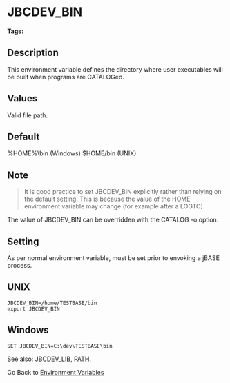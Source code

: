 # JBCDEV_BIN

<PageHeader />

**Tags:**
<badge text='environment variables' vertical='middle' />

## Description

This environment variable defines the directory where user executables will be built when programs are CATALOGed.

## Values

Valid file path.

## Default

%HOME%\bin (Windows)
$HOME/bin (UNIX)

## Note

> It is good practice to set JBCDEV\_BIN explicitly rather than relying on the default setting. This is because the value of the HOME environment variable may change (for example after a LOGTO).

The value of JBCDEV\_BIN can be overridden with the CATALOG -o option.

## Setting

As per normal environment variable, must be set prior to envoking a jBASE process.

## UNIX

```
JBCDEV_BIN=/home/TESTBASE/bin
export JBCDEV_BIN
```

## Windows

```
SET JBCDEV_BIN=C:\dev\TESTBASE\bin
```

See also: [JBCDEV\_LIB](./../jbcdev_lib), [PATH](./../path).

Go Back to [Environment Variables](./../README.md)

  
<PageFooter />

